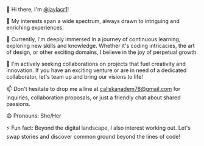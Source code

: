 👋 Hi there, I'm [@laylacr1](https://github.com/laylacr1)!

👀 My interests span a wide spectrum, always drawn to intriguing and enriching experiences.

🌱 Currently, I'm deeply immersed in a journey of continuous learning, exploring new skills and knowledge. Whether it's coding intricacies, the art of design, or other exciting domains, I believe in the joy of perpetual growth.

💞️ I'm actively seeking collaborations on projects that fuel creativity and innovation. If you have an exciting venture or are in need of a dedicated collaborator, let's team up and bring our visions to life!

📫 Don't hesitate to drop me a line at [caliskanadem78@gmail.com](mailto:caliskanadem78@gmail.com) for inquiries, collaboration proposals, or just a friendly chat about shared passions.

😄 Pronouns: She/Her

⚡ Fun fact: Beyond the digital landscape, I also interest working out. Let's swap stories and discover common ground beyond the lines of code!
